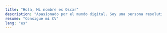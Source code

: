 ```yaml
---
title: "Hola, Mi nombre es Oscar"
description: "Apasionado por el mundo digital. Soy una persona resolutiva y curiosa con ganas de aprender nuevas tecnologías y seguir adentrándome en el sector. En búsqueda de nuevas oportunidades para seguir creciendo como persona."
resume: "Consigue mi CV"
lang: "es"
---
```

